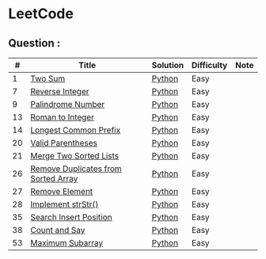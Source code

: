 # LeetCode

## Question :
|  #  | Title                                                                                                     |  Solution                                                     |  Difficulty     | Note            | 
|-----|----------------                                                                                           | ---------------                                               | --------------- | --------------- |
1     | [Two Sum](https://leetcode.com/problems/two-sum/)                                                         | [Python](./PythonCode/Two_Sum.py)                             | Easy | |
7     | [Reverse Integer](https://leetcode.com/problems/Reverse-Integer/)                                         | [Python](./PythonCode/Reverse_Integer.py)                     | Easy | |
9     | [Palindrome Number](https://leetcode.com/problems/Palindrome-Number/)                                     | [Python](./PythonCode/Palindrome_Number.py)                   | Easy | |
13    | [Roman to Integer](https://leetcode.com/problems/Roman-to-Integer/)                                       | [Python](./PythonCode/Roman_to_Integer.py)                    | Easy | |
14    | [Longest Common Prefix](https://leetcode.com/problems/Longest-Common-Prefix/)                             | [Python](./PythonCode/Longest_Common_Prefix.py)               | Easy | |
20    | [Valid Parentheses](https://leetcode.com/problems/Valid-Parentheses/)                                     | [Python](./PythonCode/Valid_Parentheses.py)                   | Easy | |
21    | [Merge Two Sorted Lists](https://leetcode.com/problems/Merge-Two-Sorted-Lists/)                           | [Python](./PythonCode/Merge_Two_Sorted_Lists.py)              | Easy | |
26    | [Remove Duplicates from Sorted Array](https://leetcode.com/problems/Remove-Duplicates-from-Sorted-Array/) | [Python](./PythonCode/Remove_Duplicates_from_Sorted_Array.py) | Easy | |
27    | [Remove Element](https://leetcode.com/problems/Remove-Element/)                                           | [Python](./PythonCode/Remove_Element.py)                      | Easy | |
28    | [Implement strStr()](https://leetcode.com/problems/Implement-strStr/)                                     | [Python](./PythonCode/Implement_strStr().py)                  | Easy | |
35    | [Search Insert Position](https://leetcode.com/problems/Search-Insert-Position/)                           | [Python](./PythonCode/Search_Insert_Position.py)              | Easy | |
38    | [Count and Say](https://leetcode.com/problems/Count-and-Say/)                                             | [Python](./PythonCode/Count_and_Say.py)                       | Easy | |
53    | [Maximum Subarray](https://leetcode.com/problems/Maximum-Subarray/)                                       | [Python](./PythonCode/Maximum_Subarray.py)                    | Easy | |
